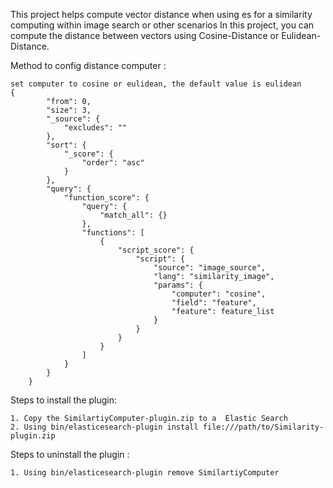 This project helps compute vector distance when using es for a similarity computing within image search or other scenarios
In this project, you can compute the distance between vectors using Cosine-Distance or Eulidean-Distance.


Method to config distance computer :

    set computer to cosine or eulidean, the default value is eulidean
    {
            "from": 0,
            "size": 3,
            "_source": {
                "excludes": ""
            },
            "sort": {
                "_score": {
                    "order": "asc"
                }
            },
            "query": {
                "function_score": {
                    "query": {
                        "match_all": {}
                    },
                    "functions": [
                        {
                            "script_score": {
                                "script": {
                                    "source": "image_source",
                                    "lang": "similarity_image",
                                    "params": {
                                        "computer": "cosine",
                                        "field": "feature",
                                        "feature": feature_list
                                    }
                                }
                            }
                        }
                    ]
                }
            }
        }
Steps to install the plugin:

    1. Copy the SimilartiyComputer-plugin.zip to a  Elastic Search 
    2. Using bin/elasticesearch-plugin install file:///path/to/Similarity-plugin.zip
    
Steps to uninstall the plugin :

    1. Using bin/elasticesearch-plugin remove SimilartiyComputer